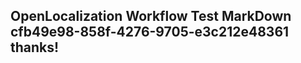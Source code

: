 <properties
ms.topic="hero-topic"
ms.test1="hero-topic"
ms.test2="test"/>

## OpenLocalization Workflow Test MarkDown cfb49e98-858f-4276-9705-e3c212e48361 thanks!
